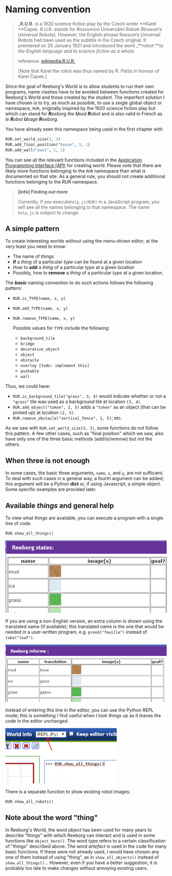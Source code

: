 # Naming convention

> _**R.U.R.** is a 1920 science fiction play by the Czech writer **Karel **Čapek. R.U.R. stands for Rossumovi Univerzální Roboti \(Rossum’s Universal Robots\). However, the English phrase Rossum’s Universal Robots had been used as the subtitle in the Czech original. It premiered on 25 January 1921 and introduced the word _**robot **_to the English language and to science fiction as a whole._
>
> reference: [wikipedia:R.U.R.](https://en.wikipedia.org/wiki/R.U.R.)
>
> \[Note that Karel the robot was thus named by R. Pattis in honour of Karel Čapek.\]

Since the goal of Reeborg's World is to allow students to run their own programs, name clashes have to be avoided between functions created for Reeborg's World and those created by the student. The imperfect solution I have chosen is to try, as much as possible, to use a single global object or namespace, `RUR`, originally inspired by the 1920 science fiction play but which can stand for _**R**eeborg the **U**sed **R**obot_ and is also valid in French as _le **R**obot **U**sagé **R**eeborg_.

You have already seen this namespace being used in the first chapter with

```py
RUR.set_world_size(3, 3)
RUR.add_final_position("house", 3, 1)
RUR.add_wall("east", 1, 1)
```

You can see all the relevant functions included in the [Application Programming Interface \(API\)](http://reeborg.ca/api/RUR.html) for creating world. Please note that there are likely more functions belonging to the `RUR` namespace than what is documented on that site.  As a general rule, you should not create additional functions belonging to the RUR namespace.

> **\[info\] Finding out more**
>
> Currently, if you execute`help_js(RUR)` in a JavaScript program, you will see all the names belonging to that namespace. The name `help_js` is subject to change.

## A simple pattern

To create interesting worlds without using the menu-driven editor, at the very least you need to know:

* The name of _things_
* **If** a _thing_ of a particular _type_ can be found at a given location
* How to **add** a _thing_ of a particular _type_ at a given location
* Possibly, how to **remove** a _thing_ of a particular _type_ at a given location.

The _**basic**_ naming convention to do such actions follows the following pattern:

* `RUR.is_TYPE(name, x, y)`
* `RUR.add_TYPE(name, x, y)`
* `RUR.remove_TYPE(name, x, y)`

  Possible values for `TYPE` include the following:

  * `background_tile`
  * `bridge`
  * `decorative_object`
  * `object`
  * `obstacle`
  * `overlay [todo: implement this]`
  * `pushable`
  * `wall`

Thus, we could have:

* `RUR.is_background_tile("grass", 3, 4)` would indicate whether or not a `"grass"` tile was used as a background tile at location `(3, 4)`.
* `RUR.add_object("token", 2, 5)` adds a `"token"` as an object \(that can be picked up\) at location `(2, 5)`.
* `RUR.remove_obstacle("vertical_fence", 1, 5)`; etc.

As we saw with `RUR.set_world_size(3, 3)`, some functions do not follow this pattern. A few other cases, such as "final position" which we saw, also have only one of the three basic methods \(add/is/remove\) but not the others.

## When three is not enough

In some cases, the basic three arguments, `name`, `x`, and `y`, are not sufficient.  To deal with such cases in a general way, a fourth argument can be added; this argument will be a Python **dict** or, if using Javascript, a simple object. Some specific examples are provided later.

## Available _things_ and general help

To view what _things_ are available, you can execute a program with a single line of code.

```
RUR.show_all_things()
```

![](/assets/show_all_things_en.png)

If you are using a non-English version, an extra column is shown using the translated name \(if available\); this translated name is the one that would be needed in a user-written program, e.g. `prend("feuille")` instead of `take("leaf")`.

![](/assets/show_all_things_fr.png)

Instead of entering this line in the editor, you can use the Python REPL mode; this is something I find useful when I look things up as it leaves the code in the editor unchanged.

![](/assets/show_all_things_repl.png)

There is a separate function to show existing robot images:

```
RUR.show_all_robots()
```

## Note about the word "thing"

In Reeborg's World, the word _object_ has been used for many years to describe "things" with which Reeborg can interact and is used in some functions like `object_here()`. The word _type_ refers to a certain classification of "things" described above. The word _artefact_ is used in the code for many basic functions. If these were not already used, I would have chosen any one of them instead of using "thing", as in `show_all_objects()` instead of `show_all_things()`... However, even if you have a better suggestion, it is probably too late to make changes without annoying existing users.

